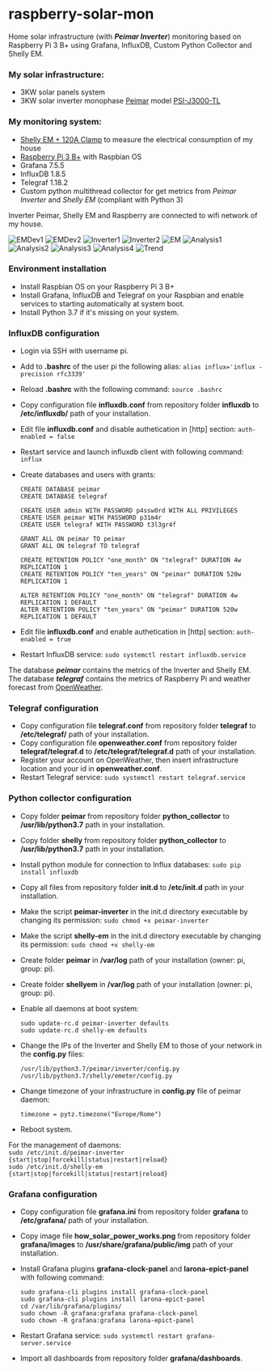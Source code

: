 # raspberry-solar-mon
Home solar infrastructure (with ***Peimar Inverter***) monitoring based on Raspberry Pi 3 B+ using Grafana, InfluxDB, Custom Python Collector and Shelly EM.

### My solar infrastructure:

* 3KW solar panels system
* 3KW solar inverter monophase [Peimar](http://www.peimar.com/) model [PSI-J3000-TL](https://www.peimar.com/datasheet/Peimar_IT_Inverter_UNICUS_LINE.pdf)

### My monitoring system:

* [Shelly EM + 120A Clamp](https://www.shellyitalia.com/shelly-em/?gclid=Cj0KCQjw5oiMBhDtARIsAJi0qk1ZhzE05fYDJvK6hMz7YsG91ZkCaSz4PSUUMzi_Cpwu_yXUYV1bfTcaAoiFEALw_wcB) to measure the electrical consumption of my house
* [Raspberry Pi 3 B+](https://it.rs-online.com/web/p/raspberry-pi/1373331) with Raspbian OS
* Grafana 7.5.5
* InfluxDB 1.8.5
* Telegraf 1.18.2
* Custom python multithread collector for get metrics from _Peimar Inverter_ and _Shelly EM_ (compliant with Python 3)

Inverter Peimar, Shelly EM and Raspberry are connected to wifi network of my house.  
 
![EMDev1](https://github.com/cislow970/raspberry-solar-mon/blob/main/images/shellyem_dev1.jpg)
![EMDev2](https://github.com/cislow970/raspberry-solar-mon/blob/main/images/shellyem_dev2.jpg)
![Inverter1](https://github.com/cislow970/raspberry-solar-mon/blob/main/images/inverter1.png)
![Inverter2](https://github.com/cislow970/raspberry-solar-mon/blob/main/images/inverter2.png)
![EM](https://github.com/cislow970/raspberry-solar-mon/blob/main/images/shellyem.png)
![Analysis1](https://github.com/cislow970/raspberry-solar-mon/blob/main/images/solar-analysis1.png)
![Analysis2](https://github.com/cislow970/raspberry-solar-mon/blob/main/images/solar-analysis2.png)
![Analysis3](https://github.com/cislow970/raspberry-solar-mon/blob/main/images/solar-analysis3.png)
![Analysis4](https://github.com/cislow970/raspberry-solar-mon/blob/main/images/solar-analysis4.png)
![Trend](https://github.com/cislow970/raspberry-solar-mon/blob/main/images/solar-trend.png)

### Environment installation

* Install Raspbian OS on your Raspberry Pi 3 B+
* Install Grafana, InfluxDB and Telegraf on your Raspbian and enable services to starting automatically at system boot.
* Install Python 3.7 if it's missing on your system.

### InfluxDB configuration

* Login via SSH with username pi.
* Add to **.bashrc** of the user pi the following alias: ``alias influx='influx -precision rfc3339'``
* Reload **.bashrc** with the following command: ``source .bashrc``
* Copy configuration file **influxdb.conf** from repository folder **influxdb** to **/etc/influxdb/** path of your installation.
* Edit file **influxdb.conf** and disable authetication in [http] section: ``auth-enabled = false``
* Restart service and launch influxdb client with following command: ``influx``
* Create databases and users with grants:

	``CREATE DATABASE peimar``  
	``CREATE DATABASE telegraf``  
  
	``CREATE USER admin WITH PASSWORD p4ssw0rd WITH ALL PRIVILEGES``  
	``CREATE USER peimar WITH PASSWORD p31m4r``  
	``CREATE USER telegraf WITH PASSWORD t3l3gr4f``  
  
	``GRANT ALL ON peimar TO peimar``  
	``GRANT ALL ON telegraf TO telegraf``  
  
	``CREATE RETENTION POLICY "one_month" ON "telegraf" DURATION 4w REPLICATION 1``  
	``CREATE RETENTION POLICY "ten_years" ON "peimar" DURATION 520w REPLICATION 1``  
  
	``ALTER RETENTION POLICY "one_month" ON "telegraf" DURATION 4w REPLICATION 1 DEFAULT``  
	``ALTER RETENTION POLICY "ten_years" ON "peimar" DURATION 520w REPLICATION 1 DEFAULT``  
  
* Edit file **influxdb.conf** and enable authetication in [http] section: ``auth-enabled = true``
* Restart InfluxDB service: ``sudo systemctl restart influxdb.service``

The database ***peimar*** contains the metrics of the Inverter and Shelly EM.  
The database ***telegraf*** contains the metrics of Raspberry Pi and weather forecast from [OpenWeather](https://openweathermap.org/).  

### Telegraf configuration

* Copy configuration file **telegraf.conf** from repository folder **telegraf** to **/etc/telegraf/** path of your installation.
* Copy configuration file **openweather.conf** from repository folder **telegraf/telegraf.d** to **/etc/telegraf/telegraf.d** path of your installation.
* Register your account on OpenWeather, then insert infrastructure location and your id in **openweather.conf**.
* Restart Telegraf service: ``sudo systemctl restart telegraf.service``

### Python collector configuration

* Copy folder **peimar** from repository folder **python_collector** to **/usr/lib/python3.7** path in your installation.
* Copy folder **shelly** from repository folder **python_collector** to **/usr/lib/python3.7** path in your installation.
* Install python module for connection to Influx databases: ``sudo pip install influxdb``
* Copy all files from repository folder **init.d** to **/etc/init.d** path in your installation.
* Make the script **peimar-inverter** in the init.d directory executable by changing its permission: ``sudo chmod +x peimar-inverter``
* Make the script **shelly-em** in the init.d directory executable by changing its permission: ``sudo chmod +x shelly-em``
* Create folder **peimar** in **/var/log** path of your installation (owner: pi, group: pi).
* Create folder **shellyem** in **/var/log** path of your installation (owner: pi, group: pi).
* Enable all daemons at boot system:
  
	``sudo update-rc.d peimar-inverter defaults``  
	``sudo update-rc.d shelly-em defaults``  
  
* Change the IPs of the Inverter and Shelly EM to those of your network in the **config.py** files:
  
	``/usr/lib/python3.7/peimar/inverter/config.py``  
	``/usr/lib/python3.7/shelly/emeter/config.py``  
  
* Change timezone of your infrastructure in **config.py** file of peimar daemon:
  
	``timezone = pytz.timezone("Europe/Rome")``  
  
* Reboot system.
  
For the management of daemons:  
``sudo /etc/init.d/peimar-inverter {start|stop|forcekill|status|restart|reload}``  
``sudo /etc/init.d/shelly-em {start|stop|forcekill|status|restart|reload}``  
 
### Grafana configuration

* Copy configuration file **grafana.ini** from repository folder **grafana** to **/etc/grafana/** path of your installation.
* Copy image file **how_solar_power_works.png** from repository folder **grafana/images** to **/usr/share/grafana/public/img** path of your installation.
* Install Grafana plugins **grafana-clock-panel** and **larona-epict-panel** with following command:
  
	``sudo grafana-cli plugins install grafana-clock-panel``  
	``sudo grafana-cli plugins install larona-epict-panel``  
	``cd /var/lib/grafana/plugins/``  
	``sudo chown -R grafana:grafana grafana-clock-panel``  
	``sudo chown -R grafana:grafana larona-epict-panel``  
  
* Restart Grafana service: ``sudo systemctl restart grafana-server.service``
* Import all dashboards from repository folder **grafana/dashboards**.

